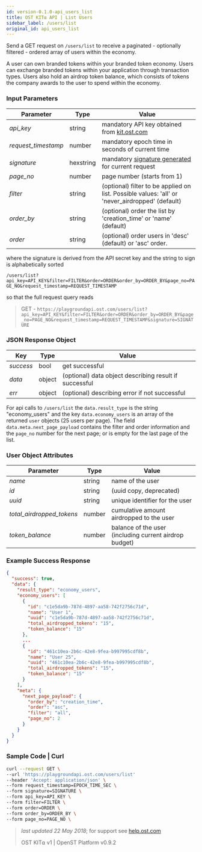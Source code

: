 ```yaml
---
id: version-0.1.0-api_users_list
title: OST KIT⍺ API | List Users
sidebar_label: /users/list
original_id: api_users_list
---
```


Send a GET request on `/users/list` to receive a paginated - optionally filtered - ordered array of users within the economy.

A user can own branded tokens within your branded token economy.  Users can exchange branded tokens within your application through transaction types.  Users also hold an airdrop token balance, which consists of tokens the company awards to the user to spend within the economy.

### Input Parameters

| Parameter           | Type      | Value  |
|---------------------|-----------|--------|
| _api_key_           | string    | mandatory API key obtained from [kit.ost.com](https://kit.ost.com) |
| _request_timestamp_ | number    | mandatory epoch time in seconds of current time |
| _signature_         | hexstring | mandatory [<u>signature generated</u>](2_98_API_AUTHENTICATION.md) for current request |
| _page_no_           | number    | page number (starts from 1) |
| _filter_            | string    | (optional) filter to be applied on list. Possible values: 'all' or 'never_airdropped' (default) |
| _order_by_          | string | (optional) order the list by 'creation_time' or 'name' (default) |
| _order_             | string | (optional) order users in 'desc' (default) or 'asc' order. |


where the signature is derived from the API secret key and the string to sign is alphabetically sorted

`/users/list?api_key=API_KEY&filter=FILTER&order=ORDER&order_by=ORDER_BY&page_no=PAGE_NO&request_timestamp=REQUEST_TIMESTAMP`

so that the full request query reads

> GET - `https://playgroundapi.ost.com/users/list?api_key=API_KEY&filter=FILTER&order=ORDER&order_by=ORDER_BY&page_no=PAGE_NO&request_timestamp=REQUEST_TIMESTAMP&signature=SIGNATURE`

### JSON Response Object

| Key        | Type   | Value      |
|------------|--------|------------|
| _success_  | bool   | get successful |
| _data_     | object | (optional) data object describing result if successful   |
| _err_      | object | (optional) describing error if not successful |

For api calls to `/users/list` the `data.result_type` is the string "economy_users"
and the key `data.economy_users` is an array of the returned `user` objects (25 users per page). The field `data.meta.next_page_payload` contains the filter and order information and the `page_no` number for the next page; or is empty for the last page of the list.

### User Object Attributes

| Parameter | Type   | Value  |
|-----------|--------|--------|
| _name_    | string | name of the user  |
| _id_      | string | (uuid copy, deprecated) |
| _uuid_    | string | unique identifier for the user  |
| _total_airdropped_tokens_ | number | cumulative amount airdropped to the user |
| _token_balance_           | number | balance of the user (including current airdrop budget)  |

### Example Success Response
```json
{
  "success": true,
  "data": {
    "result_type": "economy_users",
    "economy_users": [
      {
        "id": "c1e5da9b-787d-4897-aa58-742f2756c71d",
        "name": "User 1",
        "uuid": "c1e5da9b-787d-4897-aa58-742f2756c71d",
        "total_airdropped_tokens": "15",
        "token_balance": "15"
      },
      ...
      {
        "id": "461c10ea-2b6c-42e8-9fea-b997995cdf8b",
        "name": "User 25",
        "uuid": "461c10ea-2b6c-42e8-9fea-b997995cdf8b",
        "total_airdropped_tokens": "15",
        "token_balance": "15"
      }
    ],
    "meta": {
      "next_page_payload": {
        "order_by": "creation_time",
        "order": "asc",
        "filter": "all",
        "page_no": 2
      }
    }
  }
}
```

### Sample Code | Curl
```bash
curl --request GET \
--url 'https://playgroundapi.ost.com/users/list'
--header 'Accept: application/json' \
--form request_timestamp=EPOCH_TIME_SEC \
--form signature=SIGNATURE \
--form api_key=API_KEY \
--form filter=FILTER \
--form order=ORDER \
--form order_by=ORDER_BY \
--form page_no=PAGE_NO \
```

>_last updated 22 May 2018_; for support see [<u>help.ost.com</u>](https://help.ost.com)
>
> OST KIT⍺ v1 | OpenST Platform v0.9.2
